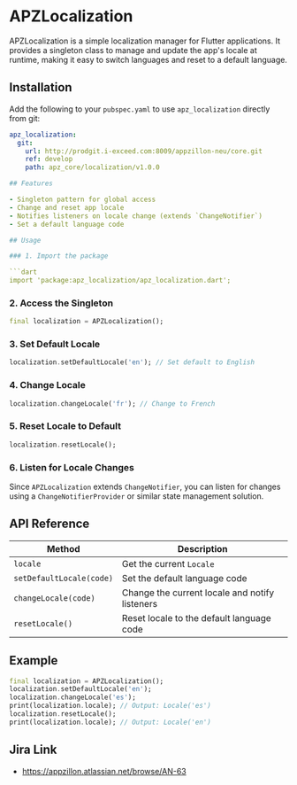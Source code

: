 # APZLocalization

APZLocalization is a simple localization manager for Flutter applications. It provides a singleton class to manage and update the app's locale at runtime, making it easy to switch languages and reset to a default language.

## Installation

Add the following to your `pubspec.yaml` to use `apz_localization` directly from git:

````yaml
apz_localization:
  git:
    url: http://prodgit.i-exceed.com:8009/appzillon-neu/core.git
    ref: develop
    path: apz_core/localization/v1.0.0

## Features

- Singleton pattern for global access
- Change and reset app locale
- Notifies listeners on locale change (extends `ChangeNotifier`)
- Set a default language code

## Usage

### 1. Import the package

```dart
import 'package:apz_localization/apz_localization.dart';
````

### 2. Access the Singleton

```dart
final localization = APZLocalization();
```

### 3. Set Default Locale

```dart
localization.setDefaultLocale('en'); // Set default to English
```

### 4. Change Locale

```dart
localization.changeLocale('fr'); // Change to French
```

### 5. Reset Locale to Default

```dart
localization.resetLocale();
```

### 6. Listen for Locale Changes

Since `APZLocalization` extends `ChangeNotifier`, you can listen for changes using a `ChangeNotifierProvider` or similar state management solution.

## API Reference

| Method                   | Description                                    |
| ------------------------ | ---------------------------------------------- |
| `locale`                 | Get the current `Locale`                       |
| `setDefaultLocale(code)` | Set the default language code                  |
| `changeLocale(code)`     | Change the current locale and notify listeners |
| `resetLocale()`          | Reset locale to the default language code      |

## Example

```dart
final localization = APZLocalization();
localization.setDefaultLocale('en');
localization.changeLocale('es');
print(localization.locale); // Output: Locale('es')
localization.resetLocale();
print(localization.locale); // Output: Locale('en')
```

## Jira Link

- https://appzillon.atlassian.net/browse/AN-63
